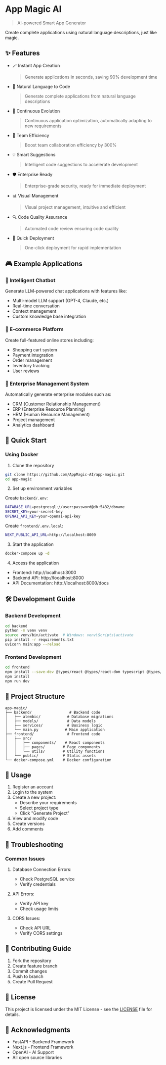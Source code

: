 # App Magic AI
> AI-powered Smart App Generator

Create complete applications using natural language descriptions, just like magic.

## ✨ Features

- 🪄 Instant App Creation
  > Generate applications in seconds, saving 90% development time
- 🎯 Natural Language to Code
  > Generate complete applications from natural language descriptions
- 🔄 Continuous Evolution
  > Continuous application optimization, automatically adapting to new requirements
- 👥 Team Efficiency
  > Boost team collaboration efficiency by 300%
- 💡 Smart Suggestions
  > Intelligent code suggestions to accelerate development
- 🛡️ Enterprise Ready
  > Enterprise-grade security, ready for immediate deployment
- 📊 Visual Management
  > Visual project management, intuitive and efficient
- 🔍 Code Quality Assurance
  > Automated code review ensuring code quality
- 🚀 Quick Deployment
  > One-click deployment for rapid implementation

## 🎮 Example Applications

### 🌟 Intelligent Chatbot
Generate LLM-powered chat applications with features like:
- Multi-model LLM support (GPT-4, Claude, etc.)
- Real-time conversation
- Context management
- Custom knowledge base integration

### 🌟 E-commerce Platform
Create full-featured online stores including:
- Shopping cart system
- Payment integration
- Order management
- Inventory tracking
- User reviews

### 🌟 Enterprise Management System
Automatically generate enterprise modules such as:
- CRM (Customer Relationship Management)
- ERP (Enterprise Resource Planning)
- HRM (Human Resource Management)
- Project management
- Analytics dashboard

## 🚀 Quick Start

### Using Docker

1. Clone the repository
```bash
git clone https://github.com/AppMagic-AI/app-magic.git
cd app-magic
```

2. Set up environment variables

Create `backend/.env`:
```bash
DATABASE_URL=postgresql://user:password@db:5432/dbname
SECRET_KEY=your-secret-key
OPENAI_API_KEY=your-openai-api-key
```

Create `frontend/.env.local`:
```bash
NEXT_PUBLIC_API_URL=http://localhost:8000
```

3. Start the application
```bash
docker-compose up -d
```

4. Access the application
- Frontend: http://localhost:3000
- Backend API: http://localhost:8000
- API Documentation: http://localhost:8000/docs

## 🛠️ Development Guide

### Backend Development
```bash
cd backend
python -m venv venv
source venv/bin/activate  # Windows: venv\Scripts\activate
pip install -r requirements.txt
uvicorn main:app --reload
```

### Frontend Development
```bash
cd frontend
npm install --save-dev @types/react @types/react-dom typescript @types/node
npm install
npm run dev
```

## 📁 Project Structure
```
app-magic/
├── backend/                 # Backend code
│   ├── alembic/            # Database migrations
│   ├── models/             # Data models
│   ├── services/           # Business logic
│   └── main.py            # Main application
├── frontend/               # Frontend code
│   ├── src/
│   │   ├── components/    # React components
│   │   ├── pages/        # Page components
│   │   └── utils/        # Utility functions
│   └── public/           # Static assets
└── docker-compose.yml    # Docker configuration
```

## 🔨 Usage

1. Register an account
2. Login to the system
3. Create a new project:
   - Describe your requirements
   - Select project type
   - Click "Generate Project"
4. View and modify code
5. Create versions
6. Add comments

## 🔧 Troubleshooting

### Common Issues

1. Database Connection Errors:
   - Check PostgreSQL service
   - Verify credentials

2. API Errors:
   - Verify API key
   - Check usage limits

3. CORS Issues:
   - Check API URL
   - Verify CORS settings

## 📝 Contributing Guide

1. Fork the repository
2. Create feature branch
3. Commit changes
4. Push to branch
5. Create Pull Request

## 📄 License

This project is licensed under the MIT License - see the [LICENSE](LICENSE) file for details.

## 🙏 Acknowledgments

- FastAPI - Backend Framework
- Next.js - Frontend Framework
- OpenAI - AI Support
- All open source libraries
